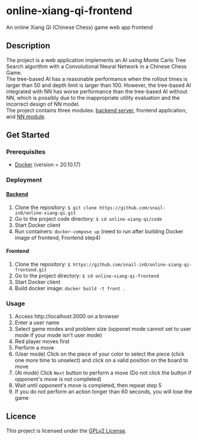 # online-xiang-qi-frontend
An online Xiang Qi (Chinese Chess) game web app frontend

## Description
The project is a web application implements an AI using Monte Carlo Tree Search algorithm with a Convolutional Neural Network in a Chinese Chess Game.\
The tree-based AI has a reasonable performance when the rollout times is larger than 50 and depth limit is larger than 100. However, the tree-based AI integrated with NN has worse performance than the tree-based AI without NN, which is possibly due to the inappropriate utility evaluation and the incorrect design of NN model.\
The project contains three modules: [backend server](https://github.com/snail-inO/online-xiang-qi.git), frontend application, and [NN module](https://github.com/snail-inO/online-xiang-qi.git).

## Get Started
### Prerequisites
* [Docker](https://www.docker.com/) (version = 20.10.17)

### Deployment
#### [Backend](https://github.com/snail-inO/online-xiang-qi.git)
1. Clone the repository: `$ git clone https://github.com/snail-inO/online-xiang-qi.git`
2. Go to the project code directory: `$ cd online-xiang-qi/code`
3. Start Docker client
4. Run containers: `docker-compose up` (need to run after building Docker image of frontend, Frontend step4)
#### Frontend
1. Clone the repository: `$ https://github.com/snail-inO/online-xiang-qi-frontend.git`
2. Go to the project directory: `$ cd online-xiang-qi-frontend`
3. Start Docker client
4. Build docker image: `docker build -t front .`

### Usage
1. Access http://localhost:3000 on a browser
2. Enter a user name
3. Select game modes and problem size (opponet mode cannot set to user mode if your mode isn't user mode)
4. Red player moves first
5. Perform a move
  1. (User mode) Click on the piece of your color to select the piece (click one more time to unselect) and click on a valid position on the board to move
  2. (AI mode) Click `Next` button to perform a move (Do not click the button if opponent's move is not completed)
6. Wait until opponent's move is completed, then repeat step 5
7. If you do not perform an action longer than 60 seconds, you will lose the game

## Licence
This project is licensed under the [GPLv2 License](LICENSE).
